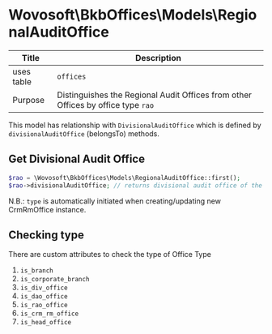 # Wovosoft\BkbOffices\Models\RegionalAuditOffice

| Title      | Description                                                                      |
|------------|----------------------------------------------------------------------------------|
| uses table | `offices`                                                                        |
| Purpose    | Distinguishes the Regional Audit Offices from other Offices by office type `rao` |

This model has relationship with `DivisionalAuditOffice` which is defined by `divisionalAuditOffice` (belongsTo)
methods.

## Get Divisional Audit Office

```php
$rao = \Wovosoft\BkbOffices\Models\RegionalAuditOffice::first();
$rao->divisionalAuditOffice; // returns divisional audit office of the RAO 
```


N.B.: `type` is automatically initiated when creating/updating new CrmRmOffice instance.

## Checking type

There are custom attributes to check the type of Office Type

1. `is_branch`
2. `is_corporate_branch`
3. `is_div_office`
4. `is_dao_office`
5. `is_rao_office`
6. `is_crm_rm_office`
7. `is_head_office` 

